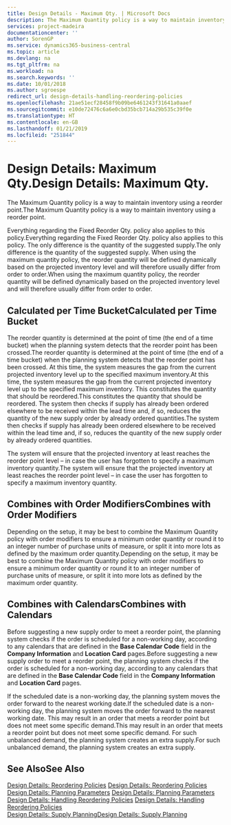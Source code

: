 ```yaml
---
title: Design Details - Maximum Qty. | Microsoft Docs
description: The Maximum Quantity policy is a way to maintain inventory using a reorder point.
services: project-madeira
documentationcenter: ''
author: SorenGP
ms.service: dynamics365-business-central
ms.topic: article
ms.devlang: na
ms.tgt_pltfrm: na
ms.workload: na
ms.search.keywords: ''
ms.date: 10/01/2018
ms.author: sgroespe
redirect_url: design-details-handling-reordering-policies
ms.openlocfilehash: 21ae51ecf28458f9b09be6461243f31641a0aaef
ms.sourcegitcommit: e10de72476c6a6e0cbd35bcb714a29b535c39f0e
ms.translationtype: HT
ms.contentlocale: en-GB
ms.lasthandoff: 01/21/2019
ms.locfileid: "251844"
---
```

# <a name="design-details-maximum-qty"></a><span data-ttu-id="132d2-103">Design Details: Maximum Qty.</span><span class="sxs-lookup"><span data-stu-id="132d2-103">Design Details: Maximum Qty.</span></span>
<span data-ttu-id="132d2-104">The Maximum Quantity policy is a way to maintain inventory using a reorder point.</span><span class="sxs-lookup"><span data-stu-id="132d2-104">The Maximum Quantity policy is a way to maintain inventory using a reorder point.</span></span>  

 <span data-ttu-id="132d2-105">Everything regarding the Fixed Reorder Qty. policy also applies to this policy.</span><span class="sxs-lookup"><span data-stu-id="132d2-105">Everything regarding the Fixed Reorder Qty. policy also applies to this policy.</span></span> <span data-ttu-id="132d2-106">The only difference is the quantity of the suggested supply.</span><span class="sxs-lookup"><span data-stu-id="132d2-106">The only difference is the quantity of the suggested supply.</span></span> <span data-ttu-id="132d2-107">When using the maximum quantity policy, the reorder quantity will be defined dynamically based on the projected inventory level and will therefore usually differ from order to order.</span><span class="sxs-lookup"><span data-stu-id="132d2-107">When using the maximum quantity policy, the reorder quantity will be defined dynamically based on the projected inventory level and will therefore usually differ from order to order.</span></span>  

## <a name="calculated-per-time-bucket"></a><span data-ttu-id="132d2-108">Calculated per Time Bucket</span><span class="sxs-lookup"><span data-stu-id="132d2-108">Calculated per Time Bucket</span></span>  
 <span data-ttu-id="132d2-109">The reorder quantity is determined at the point of time (the end of a time bucket) when the planning system detects that the reorder point has been crossed.</span><span class="sxs-lookup"><span data-stu-id="132d2-109">The reorder quantity is determined at the point of time (the end of a time bucket) when the planning system detects that the reorder point has been crossed.</span></span> <span data-ttu-id="132d2-110">At this time, the system measures the gap from the current projected inventory level up to the specified maximum inventory.</span><span class="sxs-lookup"><span data-stu-id="132d2-110">At this time, the system measures the gap from the current projected inventory level up to the specified maximum inventory.</span></span> <span data-ttu-id="132d2-111">This constitutes the quantity that should be reordered.</span><span class="sxs-lookup"><span data-stu-id="132d2-111">This constitutes the quantity that should be reordered.</span></span> <span data-ttu-id="132d2-112">The system then checks if supply has already been ordered elsewhere to be received within the lead time and, if so, reduces the quantity of the new supply order by already ordered quantities.</span><span class="sxs-lookup"><span data-stu-id="132d2-112">The system then checks if supply has already been ordered elsewhere to be received within the lead time and, if so, reduces the quantity of the new supply order by already ordered quantities.</span></span>  

 <span data-ttu-id="132d2-113">The system will ensure that the projected inventory at least reaches the reorder point level – in case the user has forgotten to specify a maximum inventory quantity.</span><span class="sxs-lookup"><span data-stu-id="132d2-113">The system will ensure that the projected inventory at least reaches the reorder point level – in case the user has forgotten to specify a maximum inventory quantity.</span></span>  

## <a name="combines-with-order-modifiers"></a><span data-ttu-id="132d2-114">Combines with Order Modifiers</span><span class="sxs-lookup"><span data-stu-id="132d2-114">Combines with Order Modifiers</span></span>  
 <span data-ttu-id="132d2-115">Depending on the setup, it may be best to combine the Maximum Quantity policy with order modifiers to ensure a minimum order quantity or round it to an integer number of purchase units of measure, or split it into more lots as defined by the maximum order quantity.</span><span class="sxs-lookup"><span data-stu-id="132d2-115">Depending on the setup, it may be best to combine the Maximum Quantity policy with order modifiers to ensure a minimum order quantity or round it to an integer number of purchase units of measure, or split it into more lots as defined by the maximum order quantity.</span></span>  

## <a name="combines-with-calendars"></a><span data-ttu-id="132d2-116">Combines with Calendars</span><span class="sxs-lookup"><span data-stu-id="132d2-116">Combines with Calendars</span></span>  
 <span data-ttu-id="132d2-117">Before suggesting a new supply order to meet a reorder point, the planning system checks if the order is scheduled for a non-working day, according to any calendars that are defined in the **Base Calendar Code** field in the **Company Information** and **Location Card** pages.</span><span class="sxs-lookup"><span data-stu-id="132d2-117">Before suggesting a new supply order to meet a reorder point, the planning system checks if the order is scheduled for a non-working day, according to any calendars that are  defined in the **Base Calendar Code** field in the **Company Information** and **Location Card** pages.</span></span>  

 <span data-ttu-id="132d2-118">If the scheduled date is a non-working day, the planning system moves the order forward to the nearest working date.</span><span class="sxs-lookup"><span data-stu-id="132d2-118">If the scheduled date is a non-working day, the planning system moves the order forward to the nearest working date.</span></span> <span data-ttu-id="132d2-119">This may result in an order that meets a reorder point but does not meet some specific demand.</span><span class="sxs-lookup"><span data-stu-id="132d2-119">This may result in an order that meets a reorder point but does not meet some specific demand.</span></span> <span data-ttu-id="132d2-120">For such unbalanced demand, the planning system creates an extra supply.</span><span class="sxs-lookup"><span data-stu-id="132d2-120">For such unbalanced demand, the planning system creates an extra supply.</span></span>  

## <a name="see-also"></a><span data-ttu-id="132d2-121">See Also</span><span class="sxs-lookup"><span data-stu-id="132d2-121">See Also</span></span>  
 <span data-ttu-id="132d2-122">[Design Details: Reordering Policies](design-details-reordering-policies.md) </span><span class="sxs-lookup"><span data-stu-id="132d2-122">[Design Details: Reordering Policies](design-details-reordering-policies.md) </span></span>  
 <span data-ttu-id="132d2-123">[Design Details: Planning Parameters](design-details-planning-parameters.md) </span><span class="sxs-lookup"><span data-stu-id="132d2-123">[Design Details: Planning Parameters](design-details-planning-parameters.md) </span></span>  
 <span data-ttu-id="132d2-124">[Design Details: Handling Reordering Policies](design-details-handling-reordering-policies.md) </span><span class="sxs-lookup"><span data-stu-id="132d2-124">[Design Details: Handling Reordering Policies](design-details-handling-reordering-policies.md) </span></span>  
 [<span data-ttu-id="132d2-125">Design Details: Supply Planning</span><span class="sxs-lookup"><span data-stu-id="132d2-125">Design Details: Supply Planning</span></span>](design-details-supply-planning.md)
